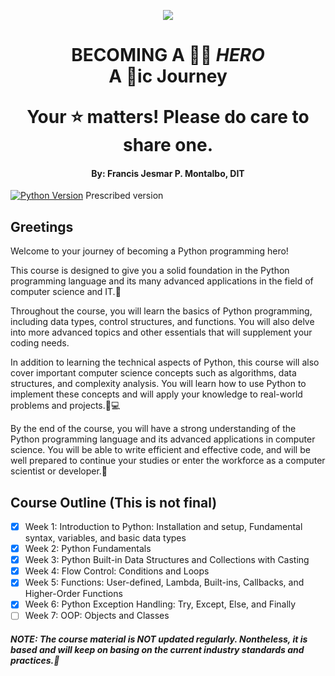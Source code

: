 
<p align="center">
  <img src="https://user-images.githubusercontent.com/65653238/212522749-e67eeb54-c942-4e35-a768-8374e61a5237.png"/>
<h1 align="center">BECOMING A 👨‍💻 <b><i>HERO</i></b>
<br>A 🐍ic Journey </br></p>
<strong>Your ⭐ matters! Please do care to share one.</strong>

<h4 align="center">By: Francis Jesmar P. Montalbo, DIT</h4>

[![Python Version](https://img.shields.io/badge/Python-3.9%2B-green.svg)](https://www.python.org/downloads/release/python-390/) Prescribed version

## Greetings

<p>Welcome to your journey of becoming a Python programming hero!</p> 
<p>This course is designed to give you a solid foundation in the Python programming language and its many advanced applications in the field of computer science and IT.🚀</p>

<p>Throughout the course, you will learn the basics of Python programming, including data types, control structures, and functions. You will also delve into more advanced topics and other essentials that will supplement your coding needs.</p>

<p>In addition to learning the technical aspects of Python, this course will also cover important computer science concepts such as algorithms, data structures, and complexity analysis. You will learn how to use Python to implement these concepts and will apply your knowledge to real-world problems and projects.🤔💻</p>

<p>By the end of the course, you will have a strong understanding of the Python programming language and its advanced applications in computer science. You will be able to write efficient and effective code, and will be well prepared to continue your studies or enter the workforce as a computer scientist or developer.💼</p>

## Course Outline (This is not final)
- [x] Week 1: Introduction to Python: Installation and setup, Fundamental syntax, variables, and basic data types
- [x] Week 2: Python Fundamentals
- [x] Week 3: Python Built-in Data Structures and Collections with Casting
- [x] Week 4: Flow Control: Conditions and Loops
- [x] Week 5: Functions: User-defined, Lambda, Built-ins, Callbacks, and Higher-Order Functions
- [x] Week 6: Python Exception Handling: Try, Except, Else, and Finally
- [ ] Week 7: OOP: Objects and Classes
<!-- - [x] Week 7: OOP: Objects and Classes (Inner, multiple inner)
- [x] Week 6: Recursion
- [x] Week 8: OOP: Inheritance and Method Resolution Order
- [x] Week 9: OOP: Inheritance, Association, Aggregation, Composition and Mixins
- [x] Week 10: OOP: Encapsulation, Polymorphism, and Abstraction
- [ ] Week 11: OOP: Python Magic or Dunder (Double Underscore "__") Methods
- [ ] Week 12: Python Iterators
- [ ] Week 13: Built-in and Custom Python Modules
- [ ] Week 14: Python OS and File Handling
- [ ] Week 15: Decorators and Wrappers
- [ ] Week 16: Unit Testing
- [ ] Week 17: Fundamental Algorithms and their Applications
- [ ] Week 18: Additional Python Coding Techniques
- [ ] Week 19: Pythonic Coding and Best Practices -->

##### NOTE: The course material is NOT updated regularly. Nontheless, it is based and will keep on basing on the current industry standards and practices.🚀
